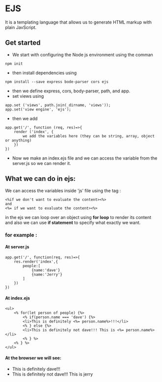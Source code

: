 # EJS
It is a templating language that allows us to generate HTML markup with plain JavScript.
## Get started
* We start with configuring the Node js environment using the comman
```
npm init
```
* then install dependencies using 
```
npm install --save express bode-parser cors ejs
```

* then we define express, cors, body-parser, path, and app.
* set views using 
```
app.set ('views', path.join(_dirname, 'views'));
app.set('view engine', 'ejs');
```
* then we add 
```
app.get('/', function (req, res)=>{
    render ('index', {
        we add the variables here (they can be string, array, object or anything)
    })
})
```
* Now we make an index.ejs file and we can access the variable from the server.js so we can render it.
## What we can do in ejs:
We can access the variables inside 'js' file using the tag :
```
<%if we don't want to evaluate the content><%>
and 
<%= if we want to evaluate the content><%>
```
in the ejs we can loop over an object using **for loop** to render its content and also we can use **if statement** to specify what exactly we want.
### for example :
#### **At server.js**
```
app.get('/', function(req, res)=>{
    res.render('index',{
        people:[
            {name:'dave'}
            {name:'Jerry'}
        ]
    })
})
```
#### **At index.ejs**
```
<ul>
    <% for(let person of people) {%>
        <% if(person.name === 'dave') {%>
        <li>This is definitely <%= person.name%>!!!</li>
        <% } else {%>
        <li>This is definitely not dave!!! This is <%= person.name%></li>
        <% } %>
    <% } %>
</ul>
```
#### **At the browser we will see:**
* This is definitely dave!!!
* This is definitely not dave!!! This is jerry